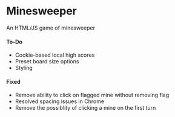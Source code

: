 # Minesweeper
An HTML/JS game of minesweeper




#### To-Do
- Cookie-based local high scores
- Preset board size options
- Styling



#### Fixed
- Remove ability to click on flagged mine without removing flag
- Resolved spacing issues in Chrome
- Remove the possiblity of clicking a mine on the first turn